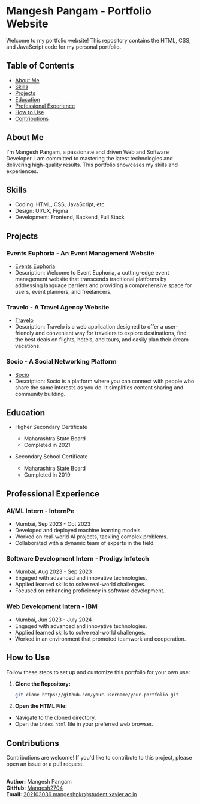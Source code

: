 # Mangesh Pangam - Portfolio Website

Welcome to my portfolio website! This repository contains the HTML, CSS, and JavaScript code for my personal portfolio.

## Table of Contents

- [About Me](#about-me)
- [Skills](#skills)
- [Projects](#projects)
- [Education](#education)
- [Professional Experience](#professional-experience)
- [How to Use](#how-to-use)
- [Contributions](#contributions)


## About Me

I'm Mangesh Pangam, a passionate and driven Web and Software Developer. I am committed to mastering the latest technologies and delivering high-quality results. This portfolio showcases my skills and experiences.

## Skills

- Coding: HTML, CSS, JavaScript, etc.
- Design: UI/UX, Figma
- Development: Frontend, Backend, Full Stack

## Projects

### Events Euphoria - An Event Management Website

- [Events Euphoria](https://github.com/Mangesh2704/Events-Euphoria-A-Event-Management-Website)
- Description: Welcome to Event Euphoria, a cutting-edge event management website that transcends traditional platforms by addressing language barriers and providing a comprehensive space for users, event planners, and freelancers.

### Travelo - A Travel Agency Website

- [Travelo](https://github.com/Mangesh2704/Travelo-A-Travel-Agency-Website)
- Description: Travelo is a web application designed to offer a user-friendly and convenient way for travelers to explore destinations, find the best deals on flights, hotels, and tours, and easily plan their dream vacations.

### Socio - A Social Networking Platform

- [Socio](https://github.com/Mangesh2704/Socio-A-Social-Media-App)
- Description: Socio is a platform where you can connect with people who share the same interests as you do. It simplifies content sharing and community building.

## Education

- Higher Secondary Certificate
  - Maharashtra State Board
  - Completed in 2021

- Secondary School Certificate
  - Maharashtra State Board
  - Completed in 2019

## Professional Experience

### AI/ML Intern - InternPe

- Mumbai, Sep 2023 - Oct 2023
- Developed and deployed machine learning models.
- Worked on real-world AI projects, tackling complex problems.
- Collaborated with a dynamic team of experts in the field.

### Software Development Intern - Prodigy Infotech

- Mumbai, Aug 2023 - Sep 2023
- Engaged with advanced and innovative technologies.
- Applied learned skills to solve real-world challenges.
- Focused on enhancing proficiency in software development.

### Web Development Intern - IBM

- Mumbai, Jun 2023 - July 2024
- Engaged with advanced and innovative technologies.
- Applied learned skills to solve real-world challenges.
- Worked in an environment that promoted teamwork and cooperation.

## How to Use

Follow these steps to set up and customize this portfolio for your own use:

1. **Clone the Repository:**

   ```bash
   git clone https://github.com/your-username/your-portfolio.git

2. **Open the HTML File:**
- Navigate to the cloned directory.
- Open the `index.html` file in your preferred web browser.

## Contributions

Contributions are welcome! If you'd like to contribute to this project, please open an issue or a pull request.

##
**Author:** Mangesh Pangam  
**GitHub:** [Mangesh2704](https://github.com/Mangesh2704)  
**Email:** 202103036.mangeshpkr@student.xavier.ac.in
